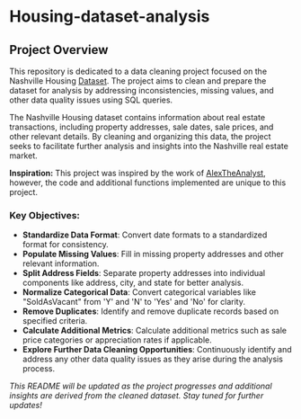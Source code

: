 # Housing-dataset-analysis

## Project Overview
This repository is dedicated to a data cleaning project focused on the Nashville Housing [Dataset](https://github.com/AlexTheAnalyst/PortfolioProjects/blob/main/Nashville%20Housing%20Data%20for%20Data%20Cleaning.xlsx). The project aims to clean and prepare the dataset for analysis by addressing inconsistencies, missing values, and other data quality issues using SQL queries.

The Nashville Housing dataset contains information about real estate transactions, including property addresses, sale dates, sale prices, and other relevant details. By cleaning and organizing this data, the project seeks to facilitate further analysis and insights into the Nashville real estate market.

**Inspiration:** This project was inspired by the work of [AlexTheAnalyst]((https://github.com/AlexTheAnalyst)), however, the code and additional functions implemented are unique to this project.

### Key Objectives:
- **Standardize Data Format**: Convert date formats to a standardized format for consistency.
- **Populate Missing Values**: Fill in missing property addresses and other relevant information.
- **Split Address Fields**: Separate property addresses into individual components like address, city, and state for better analysis.
- **Normalize Categorical Data**: Convert categorical variables like "SoldAsVacant" from 'Y' and 'N' to 'Yes' and 'No' for clarity.
- **Remove Duplicates**: Identify and remove duplicate records based on specified criteria.
- **Calculate Additional Metrics**: Calculate additional metrics such as sale price categories or appreciation rates if applicable.
- **Explore Further Data Cleaning Opportunities**: Continuously identify and address any other data quality issues as they arise during the analysis process.


_This README will be updated as the project progresses and additional insights are derived from the cleaned dataset. Stay tuned for further updates!_
